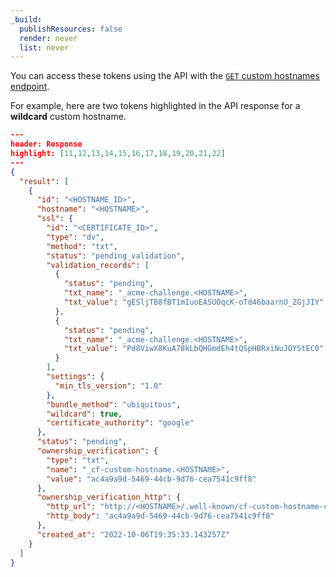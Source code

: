 ```yaml
---
_build:
  publishResources: false
  render: never
  list: never
---
```


You can access these tokens using the API with the [`GET` custom hostnames endpoint](https://developers.cloudflare.com/api/operations/custom-hostname-for-a-zone-list-custom-hostnames).

For example, here are two tokens highlighted in the API response for a **wildcard** custom hostname.

```json
---
header: Response
highlight: [11,12,13,14,15,16,17,18,19,20,21,22]
---
{
  "result": [
    {
      "id": "<HOSTNAME_ID>",
      "hostname": "<HOSTNAME>",
      "ssl": {
        "id": "<CERTIFICATE_ID>",
        "type": "dv",
        "method": "txt",
        "status": "pending_validation",
        "validation_records": [
          {
            "status": "pending",
            "txt_name": "_acme-challenge.<HOSTNAME>",
            "txt_value": "gESljTB8fBT1mIuoEASU0qcK-oTd46baarnU_ZGjJIY"
          },
          {
            "status": "pending",
            "txt_name": "_acme-challenge.<HOSTNAME>",
            "txt_value": "Pd8ViwX8KuA78kLbQHGmdEh4tQSpHBRxiNuJOYStEC0"
          }
        ],
        "settings": {
          "min_tls_version": "1.0"
        },
        "bundle_method": "ubiquitous",
        "wildcard": true,
        "certificate_authority": "google"
      },
      "status": "pending",
      "ownership_verification": {
        "type": "txt",
        "name": "_cf-custom-hostname.<HOSTNAME>",
        "value": "ac4a9a9d-5469-44cb-9d76-cea7541c9ff8"
      },
      "ownership_verification_http": {
        "http_url": "http://<HOSTNAME>/.well-known/cf-custom-hostname-challenge/fabdf93c-a4ce-4075-9f3f-c553a5f93bed",
        "http_body": "ac4a9a9d-5469-44cb-9d76-cea7541c9ff8"
      },
      "created_at": "2022-10-06T19:35:33.143257Z"
    }
  ]
}
```